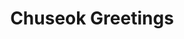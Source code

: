 ---
path: "/greetings"
title: "Chuseok Greetings"
tagline: "What to say to your friends and family for Chuseok"
side: false
---